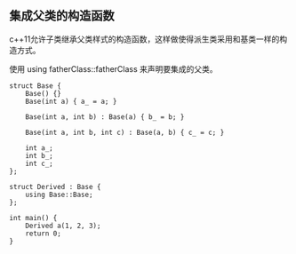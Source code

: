 ## 集成父类的构造函数
c++11允许子类继承父类样式的构造函数，这样做使得派生类采用和基类一样的构造方式。

使用 using fatherClass::fatherClass 来声明要集成的父类。

```
struct Base {
    Base() {}
    Base(int a) { a_ = a; }

    Base(int a, int b) : Base(a) { b_ = b; }

    Base(int a, int b, int c) : Base(a, b) { c_ = c; }

    int a_;
    int b_;
    int c_;
};

struct Derived : Base {
    using Base::Base;
};

int main() {
    Derived a(1, 2, 3);
    return 0;
}

```